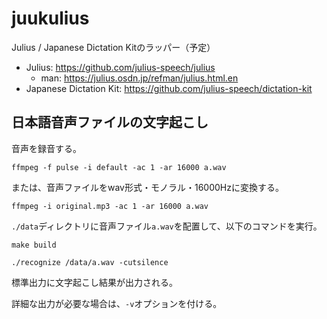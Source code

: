 # juukulius

Julius / Japanese Dictation Kitのラッパー（予定）

- Julius: <https://github.com/julius-speech/julius>
    - man: <https://julius.osdn.jp/refman/julius.html.en>
- Japanese Dictation Kit: <https://github.com/julius-speech/dictation-kit>

## 日本語音声ファイルの文字起こし

音声を録音する。

```shell
ffmpeg -f pulse -i default -ac 1 -ar 16000 a.wav
```

または、音声ファイルをwav形式・モノラル・16000Hzに変換する。

```shell
ffmpeg -i original.mp3 -ac 1 -ar 16000 a.wav
```

`./data`ディレクトリに音声ファイル`a.wav`を配置して、以下のコマンドを実行。

```shell
make build

./recognize /data/a.wav -cutsilence
```

標準出力に文字起こし結果が出力される。

詳細な出力が必要な場合は、`-v`オプションを付ける。
